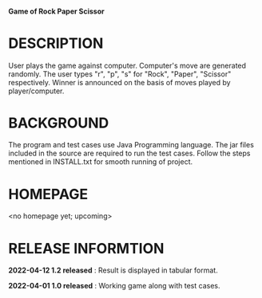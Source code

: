 #### Game of Rock Paper Scissor

# DESCRIPTION

User plays the game against computer. Computer's move are generated randomly.
The user types "r", "p", "s" for "Rock", "Paper", "Scissor" respectively.
Winner is announced on the basis of moves played by player/computer.

# BACKGROUND

The program and test cases use Java Programming language. The jar files included in the source are required to run the test cases. Follow the steps mentioned in INSTALL.txt for smooth running of project.

# HOMEPAGE

<no homepage yet; upcoming>

# RELEASE INFORMTION

**2022-04-12 1.2 released** : Result is displayed in tabular format.

**2022-04-01 1.0 released** : Working game along with test cases.
